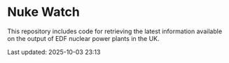# Nuke Watch

This repository includes code for retrieving the latest information available on the output of EDF nuclear power plants in the UK.

Last updated: 2025-10-03 23:13